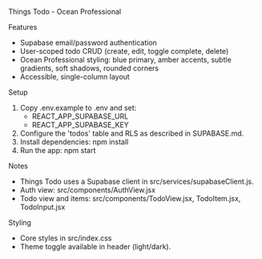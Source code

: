 Things Todo - Ocean Professional

Features
- Supabase email/password authentication
- User-scoped todo CRUD (create, edit, toggle complete, delete)
- Ocean Professional styling: blue primary, amber accents, subtle gradients, soft shadows, rounded corners
- Accessible, single-column layout

Setup
1) Copy .env.example to .env and set:
   - REACT_APP_SUPABASE_URL
   - REACT_APP_SUPABASE_KEY
2) Configure the 'todos' table and RLS as described in SUPABASE.md.
3) Install dependencies: npm install
4) Run the app: npm start

Notes
- Things Todo uses a Supabase client in src/services/supabaseClient.js.
- Auth view: src/components/AuthView.jsx
- Todo view and items: src/components/TodoView.jsx, TodoItem.jsx, TodoInput.jsx

Styling
- Core styles in src/index.css
- Theme toggle available in header (light/dark).
